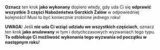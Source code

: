 **Oznacz** ten krok **jako wykonany** dopiero wtedy, gdy uda Ci się **odprawić wszystkie 3 części Nabożeństwa Gorzkich Żalów** w odpowiedniej kolejności! Musi to być koniecznie zrobione jednego roku!

**UWAGA**! Jeśli **nie uda Ci wziąć udziału we wszystkich częściach**, oznacz ten krok **jako anulowany** w tym i dotychczasowych wyzwaniach tego typu. **To odblokuje Ci możliwość wykonania tego wyzwania od początku w następnym roku**!
